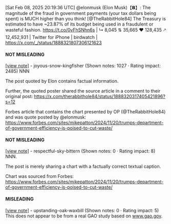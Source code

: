 [Sat Feb 08, 2025 20:19:36 UTC] @elonmusk (Elon Musk)【𝗕】: The magnitude of the fraud in government payments (your tax dollars being spent) is MUCH higher than you think! [@TheRabbitHole84] The Treasury is estimated to have ~23.87% of its budget being used in a fraudulent or wasteful fashion. https://t.co/0vFhSNhn6s | ↳ 8,045 ⇅ 35,665 ♥ 128,435 🡕 12,452,931 | Twitter for iPhone | birdwatch | https://x.com/_/status/1888321807306121623

#### NOT MISLEADING

[[view note]](https://x.com/i/birdwatch/n/1888348319648276628) - joyous-snow-kingfisher (Shown notes: 1027 · Rating impact: 2485)
NNN

The post quoted by Elon contains factual information. 

Further, the quoted poster shared the source article in a comment to their original post:
https://x.com/therabbithole84/status/1888320317405421896?s=12

Forbes article that contains the chart presented by OP (@TheRabbitHole84) and was quote posted by @elonmusk:
https://www.forbes.com/sites/mikepatton/2024/11/20/trumps-department-of-government-efficiency-is-poised-to-cut-waste/

#### NOT MISLEADING

[[view note]](https://x.com/i/birdwatch/n/1888334764572099054) - respectful-sky-bittern (Shown notes: 0 · Rating impact: 8)
NNN.

The post is merely sharing a chart with a factually correct textual caption.

Chart was sourced from Forbes: https://www.forbes.com/sites/mikepatton/2024/11/20/trumps-department-of-government-efficiency-is-poised-to-cut-waste/

#### MISLEADING

[[view note]](https://x.com/i/birdwatch/n/1888328630054379852) - upstanding-oak-waxbill (Shown notes: 0 · Rating impact: 5)
This does not appear to be from a real GAO study based on www.gao.gov. 
